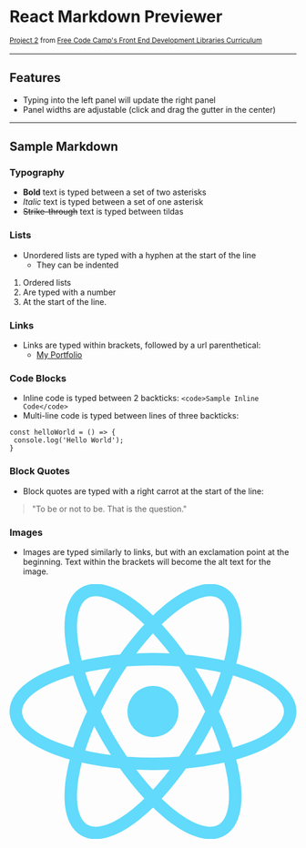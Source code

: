 # React Markdown Previewer

<span style="font-size: 12px; display: block; transform: translateY(-2px)">[Project 2](https://www.freecodecamp.org/learn/front-end-development-libraries/front-end-development-libraries-projects/build-a-markdown-previewer) from [Free Code Camp's Front End Development Libraries Curriculum](https://www.freecodecamp.org/learn/front-end-development-libraries)</span>

---

## Features

- Typing into the left panel will update the right panel
- Panel widths are adjustable (click and drag the gutter in the center)

---

## Sample Markdown

### Typography

- **Bold** text is typed between a set of two asterisks
- _Italic_ text is typed between a set of one asterisk
- ~~Strike-through~~ text is typed between tildas

### Lists

- Unordered lists are typed with a hyphen at the start of the line
  - They can be indented

1. Ordered lists
2. Are typed with a number
3. At the start of the line.

### Links

- Links are typed within brackets, followed by a url parenthetical:
  - [My Portfolio](https://kylesorenson.me)

### Code Blocks

- Inline code is typed between 2 backticks: `<code>Sample Inline Code</code>`
- Multi-line code is typed between lines of three backticks:

```
const helloWorld = () => {
 console.log('Hello World');
}
```

### Block Quotes

- Block quotes are typed with a right carrot at the start of the line:

> "To be or not to be. That is the question."

### Images

- Images are typed similarly to links, but with an exclamation point at the beginning. Text within the brackets will become the alt text for the image.

![React Logo](data:image/svg+xml;base64,PHN2ZyB4bWxucz0iaHR0cDovL3d3dy53My5vcmcvMjAwMC9zdmciIHZpZXdCb3g9Ii0xMS41IC0xMC4yMzE3NCAyMyAyMC40NjM0OCI+CiAgPHRpdGxlPlJlYWN0IExvZ288L3RpdGxlPgogIDxjaXJjbGUgY3g9IjAiIGN5PSIwIiByPSIyLjA1IiBmaWxsPSIjNjFkYWZiIi8+CiAgPGcgc3Ryb2tlPSIjNjFkYWZiIiBzdHJva2Utd2lkdGg9IjEiIGZpbGw9Im5vbmUiPgogICAgPGVsbGlwc2Ugcng9IjExIiByeT0iNC4yIi8+CiAgICA8ZWxsaXBzZSByeD0iMTEiIHJ5PSI0LjIiIHRyYW5zZm9ybT0icm90YXRlKDYwKSIvPgogICAgPGVsbGlwc2Ugcng9IjExIiByeT0iNC4yIiB0cmFuc2Zvcm09InJvdGF0ZSgxMjApIi8+CiAgPC9nPgo8L3N2Zz4K)
